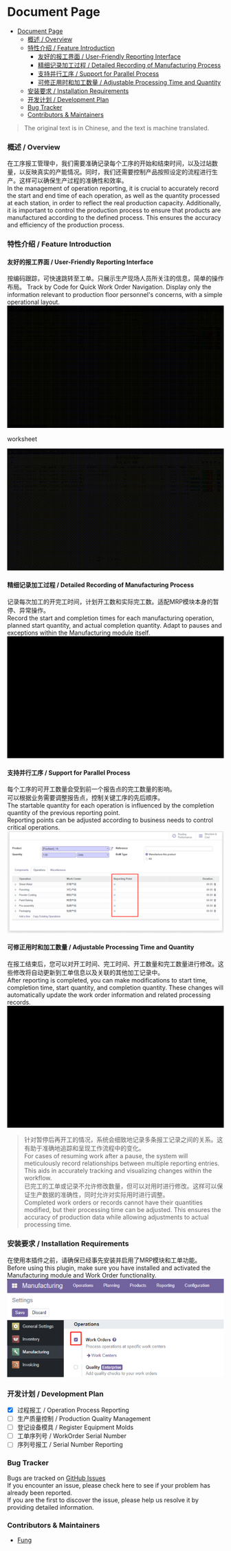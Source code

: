 
# Document Page

<!-- TOC -->
* [Document Page](#document-page)
    * [概述 / Overview](#概述--overview)
    * [特性介绍 / Feature Introduction](#特性介绍--feature-introduction)
      * [友好的报工界面 / User-Friendly Reporting Interface](#友好的报工界面--user-friendly-reporting-interface)
      * [精细记录加工过程 / Detailed Recording of Manufacturing Process](#精细记录加工过程--detailed-recording-of-manufacturing-process)
      * [支持并行工序 / Support for Parallel Process](#支持并行工序--support-for-parallel-process)
      * [可修正用时和加工数量 / Adjustable Processing Time and Quantity](#可修正用时和加工数量--adjustable-processing-time-and-quantity)
    * [安装要求 / Installation Requirements](#安装要求--installation-requirements)
    * [开发计划 / Development Plan](#开发计划--development-plan)
    * [Bug Tracker](#bug-tracker)
    * [Contributors & Maintainers](#contributors--maintainers)
<!-- TOC -->

> The original text is in Chinese, and the text is machine translated.
### 概述 / Overview
在工序报工管理中，我们需要准确记录每个工序的开始和结束时间，以及过站数量，以反映真实的产能情况。同时，我们还需要控制产品按照设定的流程进行生产。这样可以确保生产过程的准确性和效率。  
In the management of operation reporting, it is crucial to accurately record the start and end time of each 
operation, as well as the quantity processed at each station, in order to reflect the real production capacity.
Additionally, it is important to control the production process to ensure that products are manufactured 
according to the defined process. This ensures the accuracy and efficiency of the production process.

### 特性介绍 / Feature Introduction
#### 友好的报工界面 / User-Friendly Reporting Interface
按编码跟踪，可快速跳转至工单。只展示生产现场人员所关注的信息，简单的操作布局。
Track by Code for Quick Work Order Navigation. Display only the information relevant to production floor personnel's concerns, with a simple operational layout.  
![](static/description/Demo2.gif)  

worksheet  

![](static/description/Demo3.gif)

#### 精细记录加工过程 / Detailed Recording of Manufacturing Process
记录每次加工的开完工时间，计划开工数和实际完工数。适配MRP模块本身的暂停、异常操作。  
Record the start and completion times for each manufacturing operation, planned start quantity, and actual completion quantity. Adapt to pauses and exceptions within the Manufacturing module itself.  
![](static/description/Demo1.gif)

#### 支持并行工序 / Support for Parallel Process
每个工序的可开工数量会受到前一个报告点的完工数量的影响。  
可以根据业务需要调整报告点，控制关键工序的先后顺序。  
The startable quantity for each operation is influenced by the completion quantity of the previous reporting point.  
Reporting points can be adjusted according to business needs to control critical operations.  
![](static/description/Demo5.png)

#### 可修正用时和加工数量 / Adjustable Processing Time and Quantity
在报工结束后，您可以对开工时间、完工时间、开工数量和完工数量进行修改。这些修改将自动更新到工单信息以及关联的其他加工记录中。  
After reporting is completed, you can make modifications to start time, completion time, start quantity, and completion quantity. These changes will automatically update the work order information and related processing records.  
![](static/description/Demo4.gif)

> 针对暂停后再开工的情况，系统会细致地记录多条报工记录之间的关系。这有助于准确地追踪和呈现工作流程中的变化。  
> For cases of resuming work after a pause, the system will meticulously record relationships between multiple reporting entries. This aids in accurately tracking and visualizing changes within the workflow.  
> 已完工的工单或记录不允许修改数量，但可以对用时进行修改。这样可以保证生产数据的准确性，同时允许对实际用时进行调整。  
> Completed work orders or records cannot have their quantities modified, but their processing time can be adjusted. This ensures the accuracy of production data while allowing adjustments to actual processing time.

### 安装要求 / Installation Requirements
在使用本插件之前，请确保已经事先安装并启用了MRP模块和工单功能。  
Before using this plugin, make sure you have installed and activated the Manufacturing module and Work Order functionality.  
![](static/description/Demo6.png)

### 开发计划 / Development Plan

- [x] 过程报工 / Operation Process Reporting
- [ ] 生产质量控制 / Production Quality Management
- [ ] 登记设备模具 / Register Equipment Molds
- [ ] 工单序列号 / WorkOrder Serial Number
- [ ] 序列号报工 / Serial Number Reporting

### Bug Tracker
Bugs are tracked on [GitHub Issues](https://github.com/fenglander/leas_mes_process_reporting/issues>)  
If you encounter an issue, please check here to see if your problem has already been reported.  
If you are the first to discover the issue, please help us resolve it by providing detailed information.

### Contributors & Maintainers

*  [Fung](32664699@qq.com)

